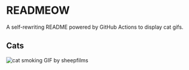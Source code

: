 # READMEOW

A self-rewriting README powered by GitHub Actions to display cat gifs.

## Cats

![cat smoking GIF by sheepfilms](https://media2.giphy.com/media/l0ExdMHUDKteztyfe/200.gif?cid=9acd02dafdqh9emuqlkrr5t58eow57yudul7phneqjgmckkh&ep=v1_gifs_search&rid=200.gif&ct=g)
